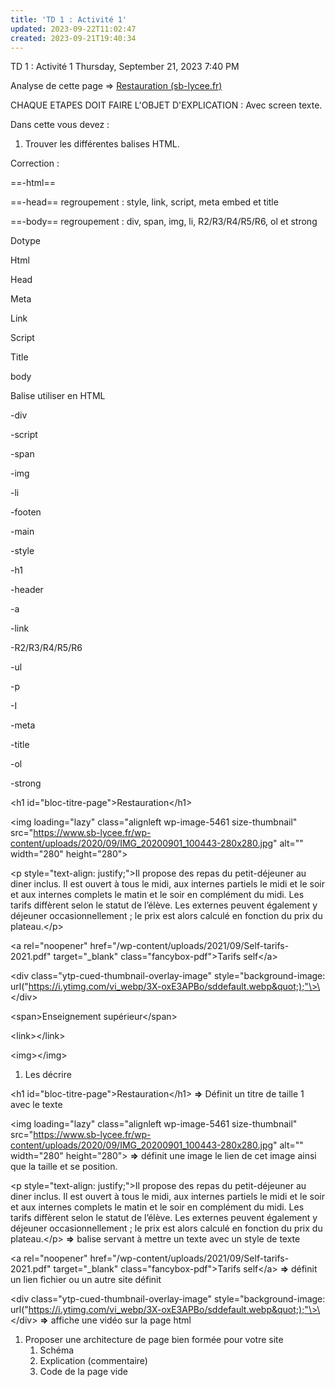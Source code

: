 ```yaml
---
title: 'TD 1 : Activité 1'
updated: 2023-09-22T11:02:47
created: 2023-09-21T19:40:34
---
```


TD 1 : Activité 1
Thursday, September 21, 2023
7:40 PM

Analyse de cette page =\> [Restauration (sb-lycee.fr)](https://www.sb-lycee.fr/restauration/)

CHAQUE ETAPES DOIT FAIRE L'OBJET D'EXPLICATION : Avec screen texte.

Dans cette vous devez :

1.  Trouver les différentes balises HTML.

Correction :  

==-html==

==-head== regroupement : style, link, script, meta embed et title

==-body== regroupement : div, span, img, li, R2/R3/R4/R5/R6, ol et strong

Dotype

Html

Head

Meta

Link

Script

Title

body

Balise utiliser en HTML

-div

-script

-span

-img

-li

-footen

-main

-style

-h1

-header

-a

-link

-R2/R3/R4/R5/R6

-ul

-p

-I

-meta

-title

-ol

-strong

\<h1 id="bloc-titre-page"\>Restauration\</h1\>

\<img loading="lazy" class="alignleft wp-image-5461 size-thumbnail" src="https://www.sb-lycee.fr/wp-content/uploads/2020/09/IMG_20200901_100443-280x280.jpg" alt="" width="280" height="280"\>

\<p style="text-align: justify;"\>Il propose des repas du petit-déjeuner au diner inclus. Il est ouvert à tous le midi, aux internes partiels le midi et le soir et aux internes complets le matin et le soir en complément du midi. Les tarifs diffèrent selon le statut de l’élève. Les externes peuvent également y déjeuner occasionnellement ; le prix est alors calculé en fonction du prix du plateau.\</p\>

\<a rel="noopener" href="/wp-content/uploads/2021/09/Self-tarifs-2021.pdf" target="\_blank" class="fancybox-pdf"\>Tarifs self\</a\>

\<div class="ytp-cued-thumbnail-overlay-image" style="background-image: url(&quot;https://i.ytimg.com/vi_webp/3X-oxE3APBo/sddefault.webp&quot;);"\>\</div\>

\<span\>Enseignement supérieur\</span\>

\<link\>\</link\>

\<img\>\</img\>

1.  Les décrire

\<h1 id="bloc-titre-page"\>Restauration\</h1\> **=\>** Définit un titre de taille 1 avec le texte

\<img loading="lazy" class="alignleft wp-image-5461 size-thumbnail" src="https://www.sb-lycee.fr/wp-content/uploads/2020/09/IMG_20200901_100443-280x280.jpg" alt="" width="280" height="280"\> **=\>** définit une image le lien de cet image ainsi que la taille et se position.

\<p style="text-align: justify;"\>Il propose des repas du petit-déjeuner au diner inclus. Il est ouvert à tous le midi, aux internes partiels le midi et le soir et aux internes complets le matin et le soir en complément du midi. Les tarifs diffèrent selon le statut de l’élève. Les externes peuvent également y déjeuner occasionnellement ; le prix est alors calculé en fonction du prix du plateau.\</p\> **=\>** balise servant à mettre un texte avec un style de texte

\<a rel="noopener" href="/wp-content/uploads/2021/09/Self-tarifs-2021.pdf" target="\_blank" class="fancybox-pdf"\>Tarifs self\</a\> **=\>** définit un lien fichier ou un autre site définit

\<div class="ytp-cued-thumbnail-overlay-image" style="background-image: url(&quot;https://i.ytimg.com/vi_webp/3X-oxE3APBo/sddefault.webp&quot;);"\>\</div\> **=\>** affiche une vidéo sur la page html

1.  Proposer une architecture de page bien formée pour votre site
    1.  Schéma
    2.  Explication (commentaire)
    3.  Code de la page vide
